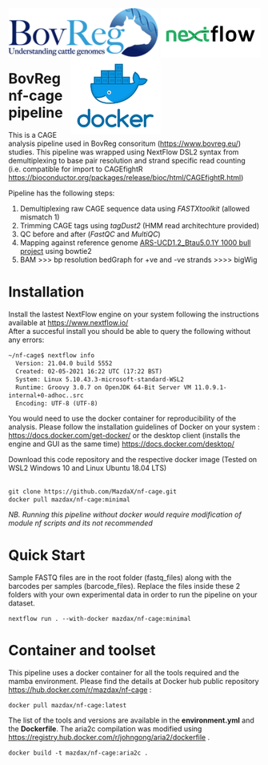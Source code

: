 <p float="right">
  <img align="left" width="300" ![BovReg Logo] src="/images/BV_logo.png">
  <img align="right" width="200" ![NextFlow Logo] src="/images/NF_logo.png">  <br><br><br><br><br>
  <img align="right" width="180" ![Docker Logo] src="/images/docker_logo.png">
</p>

# BovReg nf-cage pipeline 
This is a CAGE analysis pipeline used in BovReg consoritum (https://www.bovreg.eu/) studies. This pipeline was wrapped using NextFlow DSL2 syntax from demultiplexing to base pair resolution and strand specific read counting <br> (i.e. compatible for import to CAGEfightR https://bioconductor.org/packages/release/bioc/html/CAGEfightR.html)

Pipeline has the following steps: 
1. Demultiplexing raw CAGE sequence data using _FASTXtoolkit_ (allowed mismatch 1)
2. Trimming CAGE tags using _tagDust2_ (HMM read architechture provided) 
3. QC before and after (_FastQC_ and _MultiQC_)
4. Mapping against reference genome [ARS-UCD1.2_Btau5.0.1Y 1000 bull project](https://sites.ualberta.ca/~stothard/1000_bull_genomes/) using bowtie2
5. BAM >>> bp resolution bedGraph for +ve and -ve strands >>>> bigWig


# Installation

Install the lastest NextFlow engine on your system following the instructions available at https://www.nextflow.io/<br>
After a succesful install you should be able to query the following without any errors: 

```
~/nf-cage$ nextflow info
  Version: 21.04.0 build 5552
  Created: 02-05-2021 16:22 UTC (17:22 BST)
  System: Linux 5.10.43.3-microsoft-standard-WSL2
  Runtime: Groovy 3.0.7 on OpenJDK 64-Bit Server VM 11.0.9.1-internal+0-adhoc..src
  Encoding: UTF-8 (UTF-8)
```

You would need to use the docker container for reproducibility of the analysis. Please follow the installation guidelines of Docker on your system : https://docs.docker.com/get-docker/ or the desktop client (installs the engine and GUI as the same time) https://docs.docker.com/desktop/<br>

Download this code repository and the respective docker image (Tested on WSL2 Windows 10 and Linux Ubuntu 18.04 LTS) 

```

git clone https://github.com/MazdaX/nf-cage.git
docker pull mazdax/nf-cage:minimal

```
_NB. Running this pipeline without docker would require modification of module nf scripts and its not recommended_

# Quick Start

Sample FASTQ files are in the root folder (fastq_files) along with the barcodes per samples (barcode_files). Replace the files inside these 2 folders with your own experimental data in order to run the pipeline on your dataset. 

```
nextflow run . --with-docker mazdax/nf-cage:minimal

```

# Container and toolset
This pipeline uses a docker container for all the tools required and the mamba environment. Please find the details at Docker hub public repository https://hub.docker.com/r/mazdax/nf-cage :
```
docker pull mazdax/nf-cage:latest
```
The list of the tools and versions are available in the __environment.yml__ and the __Dockerfile__. 
The aria2c compilation was modified using https://registry.hub.docker.com/r/johngong/aria2/dockerfile .

```
docker build -t mazdax/nf-cage:aria2c .
```




